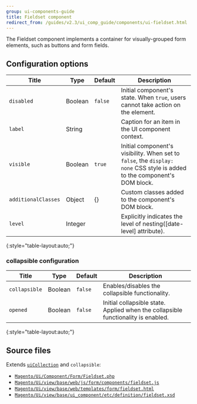 ```yaml
---
group: ui-components-guide
title: Fieldset сomponent
redirect_from: /guides/v2.3/ui_comp_guide/components/ui-fieldset.html
---
```


The Fieldset component implements a container for visually-grouped form elements, such as buttons and form fields.

## Configuration options

| Title               | Type    | Default | Description                                                                                                               |
| ------------------- | ------- | ------- | ------------------------------------------------------------------------------------------------------------------------- |
| `disabled`          | Boolean | `false` | Initial component's state. When `true`, users cannot take action on the element.                                          |
| `label`             | String  |         | Caption for an item in the UI component context.                                                                          |
| `visible`           | Boolean | `true`  | Initial component's visibility. When set to `false`, the `display: none` CSS style is added to the component's DOM block. |
| `additionalClasses` | Object  | {}      | Custom classes added to the component's DOM block.                                                                        |
| `level`             | Integer |         | Explicitly indicates the level of nesting([date-level] attribute).                                                        |

{:style="table-layout:auto;"}

### collapsible configuration

| Title         | Type    | Default | Description                                                                       |
| ------------- | ------- | ------- | --------------------------------------------------------------------------------- |
| `collapsible` | Boolean | `false` | Enables/disables the collapsible functionality.                                   |
| `opened`      | Boolean | `false` | Initial collapsible state. Applied when the collapsible functionality is enabled. |

{:style="table-layout:auto;"}

## Source files

Extends [`uiCollection`]({{page.baseurl}}/ui-components/concepts/uicollection-class.html) and `collapsible`:

* [`Magento/Ui/Component/Form/Fieldset.php`](https://github.com/magento/magento2/blob/{{page.guide_version}}/app/code/Magento/Ui/Component/Form/Fieldset.php)
* [`Magento/Ui/view/base/web/js/form/components/fieldset.js`](https://github.com/magento/magento2/blob/{{page.guide_version}}/app/code/Magento/Ui/view/base/web/js/form/components/fieldset.js)
* [`Magento/Ui/view/base/web/templates/form/fieldset.html`](https://github.com/magento/magento2/blob/{{page.guide_version}}/app/code/Magento/Ui/view/base/web/templates/form/fieldset.html) 
* [`Magento/Ui/view/base/ui_component/etc/definition/fieldset.xsd`](https://github.com/magento/magento2/blob/{{page.guide_version}}/app/code/Magento/Ui/view/base/ui_component/etc/definition/fieldset.xsd)

